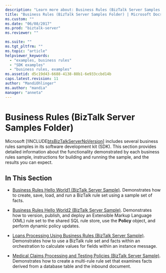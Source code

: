 ```yaml
---
description: "Learn more about: Business Rules (BizTalk Server Samples Folder)"
title: "Business Rules (BizTalk Server Samples Folder) | Microsoft Docs"
ms.custom: ""
ms.date: "06/08/2017"
ms.prod: "biztalk-server"
ms.reviewer: ""

ms.suite: ""
ms.tgt_pltfrm: ""
ms.topic: "article"
helpviewer_keywords: 
  - "examples, business rules"
  - "SDK examples"
  - "business rules, examples"
ms.assetid: d5c19d43-6688-4138-88b1-6e933ccbd14b
caps.latest.revision: 11
author: "MandiOhlinger"
ms.author: "mandia"
manager: "anneta"
---
```

# Business Rules (BizTalk Server Samples Folder)
Microsoft [!INCLUDE[btsBizTalkServerNoVersion](../includes/btsbiztalkservernoversion-md.md)] includes several business rules samples in its software development kit (SDK). This section provides detailed information about the functionality demonstrated by each business rules sample, instructions for building and running the sample, and the results you can expect.  
  
## In This Section  
  
-   [Business Rules Hello World1 (BizTalk Server Sample)](../core/business-rules-hello-world1-biztalk-server-sample.md). Demonstrates how to create, save, load, and run a BizTalk rule set using a sample set of facts.  
  
-   [Business Rules Hello World2 (BizTalk Server Sample)](../core/business-rules-hello-world2-biztalk-server-sample.md). Demonstrates how to version, publish, and deploy an Extensible Markup Language (XML) rule set to the shared SQL rule store, use the **Policy** object, and perform dynamic policy updates.  
  
-   [Loans Processing Using Business Rules (BizTalk Server Sample)](../core/loans-processing-using-business-rules-biztalk-server-sample.md). Demonstrates how to use a BizTalk rule set and facts within an orchestration to calculate values for fields within an instance message.  
  
-   [Medical Claims Processing and Testing Policies (BizTalk Server Sample)](../core/medical-claims-processing-and-testing-policies-biztalk-server-sample.md). Demonstrates how to create a multi-rule rule set that examines facts derived from a database table and the inbound document.
